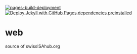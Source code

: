 [![pages-build-deployment](https://github.com/swissISAcore/web_swissisahub.org/actions/workflows/pages/pages-build-deployment/badge.svg)](https://github.com/swissISAcore/web_swissisahub.org/actions/workflows/pages/pages-build-deployment)
[![Deploy Jekyll with GitHub Pages dependencies preinstalled](https://github.com/swissISAcore/web_swissisahub.org/actions/workflows/jekyll-gh-pages.yml/badge.svg)](https://github.com/swissISAcore/web_swissisahub.org/actions/workflows/jekyll-gh-pages.yml)

# web

source of swissISAhub.org
